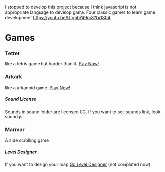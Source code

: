 I stopped to develop this project because I think javascript is not appropriate language to develop game.
Four classic games to learn game development
https://youtu.be/Utg5bY49rc8?t=1804

# Games
### Tettet
like a tetris game but harder than it.
[Play Now!](https://abdyek.github.io/4ClassicGames/Tettet/tettet.html)
### Arkark
like a arkanoid game.
[Play Now!](https://abdyek.github.io/4ClassicGames/Arkark/arkark.html)
##### Sound License
Sounds in sound folder are licensed CC. If you want to see sounds link, look sound.js
### Marmar
A side scrolling game
##### Level Designer
If you want to design your map
[Go Level Designer](https://abdyek.github.io/4ClassicGames/Marmar/levelDesigner.html) (not complated now)